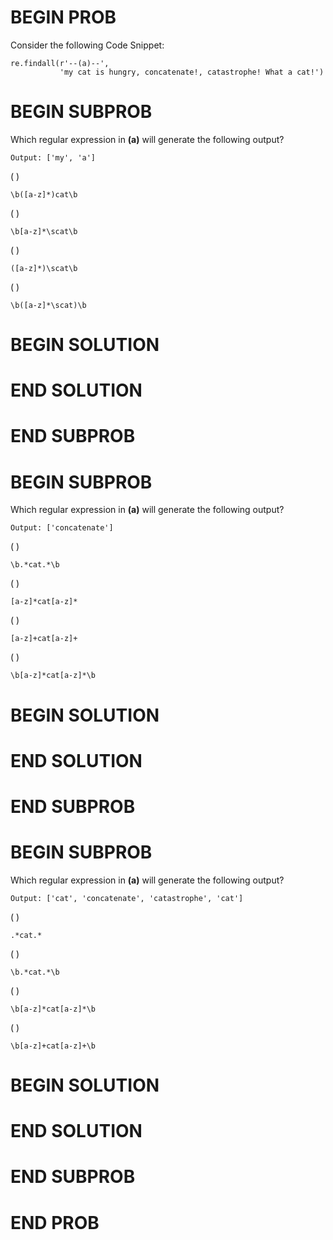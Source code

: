 # BEGIN PROB

Consider the following Code Snippet:

    re.findall(r'--(a)--', 
               'my cat is hungry, concatenate!, catastrophe! What a cat!')

# BEGIN SUBPROB

Which regular expression in **(a)** will generate the following output?

    Output: ['my', 'a'] 

( )

    \b([a-z]*)cat\b

( )

    \b[a-z]*\scat\b

( )

    ([a-z]*)\scat\b

( )

    \b([a-z]*\scat)\b

# BEGIN SOLUTION

# END SOLUTION

# END SUBPROB

# BEGIN SUBPROB

Which regular expression in **(a)** will generate the following output?

    Output: ['concatenate']

( )

    \b.*cat.*\b

( )

    [a-z]*cat[a-z]*

( )

    [a-z]+cat[a-z]+

( )

    \b[a-z]*cat[a-z]*\b

# BEGIN SOLUTION

# END SOLUTION

# END SUBPROB

# BEGIN SUBPROB

Which regular expression in **(a)** will generate the following output?

    Output: ['cat', 'concatenate', 'catastrophe', 'cat']

( )

    .*cat.*

( )

    \b.*cat.*\b

( )

    \b[a-z]*cat[a-z]*\b

( )

    \b[a-z]+cat[a-z]+\b

# BEGIN SOLUTION

# END SOLUTION

# END SUBPROB

# END PROB